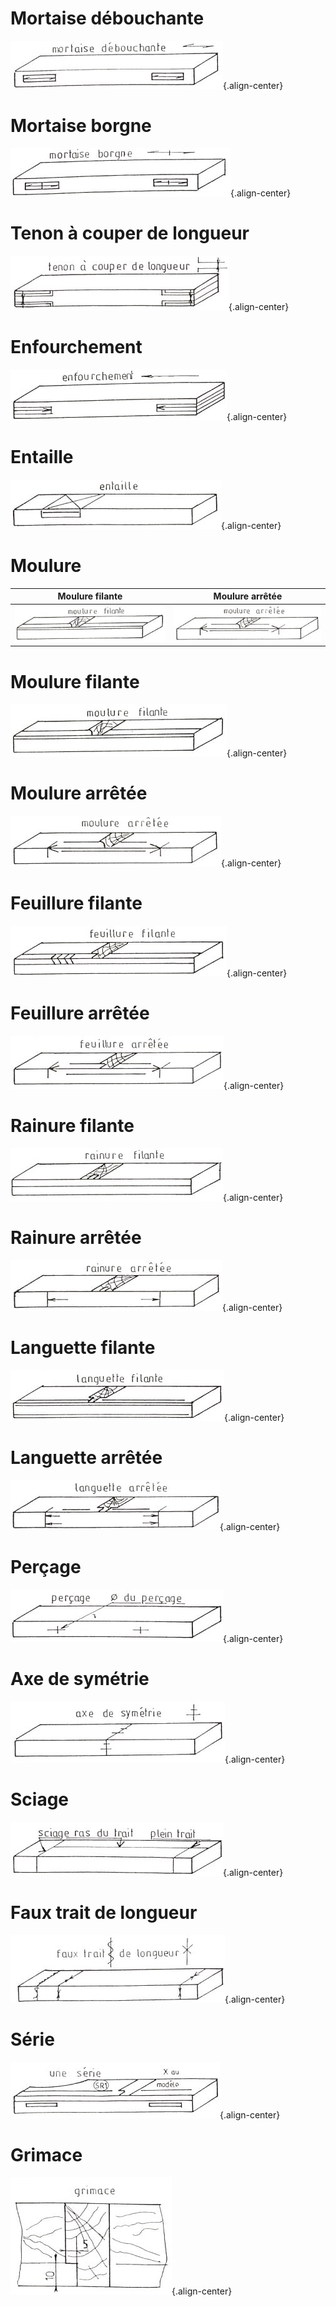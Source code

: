 <!-- TITLE: Signes d'usinage -->
<!-- SUBTITLE: Liste des différents signes d'usinage -->

# Mortaise débouchante
![Usinage Mortaise Debouchante](/uploads/atelier/usinage-mortaise-debouchante.jpg "Usinage Mortaise Debouchante"){.align-center}
# Mortaise borgne
![Usinage Mortaise Borgne](/uploads/atelier/usinage-mortaise-borgne.jpg "Usinage Mortaise Borgne"){.align-center}
# Tenon à couper de longueur
![Usinage Tenon A Couper De Longueur](/uploads/atelier/usinage-tenon-a-couper-de-longueur.jpg "Usinage Tenon A Couper De Longueur"){.align-center}
# Enfourchement
![Usinage Enfourchement](/uploads/atelier/usinage-enfourchement.jpg "Usinage Enfourchement"){.align-center}
# Entaille
![Usinage Entaille](/uploads/atelier/usinage-entaille.jpg "Usinage Entaille"){.align-center}

# Moulure

|Moulure filante|Moulure arrêtée|
|:---:|:---:|
|![Usinage Moulure Filante](/uploads/atelier/usinage-moulure-filante.jpg "Usinage Moulure Filante")|![Usinage Moulure Arretee](/uploads/atelier/usinage-moulure-arretee.jpg "Usinage Moulure Arretee")|{.align-center}

# Moulure filante
![Usinage Moulure Filante](/uploads/atelier/usinage-moulure-filante.jpg "Usinage Moulure Filante"){.align-center}
# Moulure arrêtée
![Usinage Moulure Arretee](/uploads/atelier/usinage-moulure-arretee.jpg "Usinage Moulure Arretee"){.align-center}
# Feuillure filante
![Usinage Feuillure Filante](/uploads/atelier/usinage-feuillure-filante.jpg "Usinage Feuillure Filante"){.align-center}
# Feuillure arrêtée
![Usinage Feuillure Arretee](/uploads/atelier/usinage-feuillure-arretee.jpg "Usinage Feuillure Arretee"){.align-center}
# Rainure filante
![Usinage Rainure Filante](/uploads/atelier/usinage-rainure-filante.jpg "Usinage Rainure Filante"){.align-center}
# Rainure arrêtée
![Usinage Rainure Arretee](/uploads/atelier/usinage-rainure-arretee.jpg "Usinage Rainure Arretee"){.align-center}
# Languette filante
![Usinage Languette Filante](/uploads/atelier/usinage-languette-filante.jpg "Usinage Languette Filante"){.align-center}
# Languette arrêtée
![Usinage Languette Arretee](/uploads/atelier/usinage-languette-arretee.jpg "Usinage Languette Arretee"){.align-center}
# Perçage
![Usinage Percage](/uploads/atelier/usinage-percage.jpg "Usinage Percage"){.align-center}
# Axe de symétrie
![Usinage Axe De Symetrie](/uploads/atelier/usinage-axe-de-symetrie.jpg "Usinage Axe De Symetrie"){.align-center}
# Sciage
![Usinage Sciage Ras Du Trait](/uploads/atelier/usinage-sciage-ras-du-trait.jpg "Usinage Sciage Ras Du Trait"){.align-center}
# Faux trait de longueur
![Usinage Faux Trait De Longueur](/uploads/atelier/usinage-faux-trait-de-longueur.jpg "Usinage Faux Trait De Longueur"){.align-center}
# Série
![Usinage Une Serie](/uploads/atelier/usinage-une-serie.jpg "Usinage Une Serie"){.align-center}
# Grimace
![Usinage Grimace](/uploads/atelier/usinage-grimace.jpg "Usinage Grimace"){.align-center}